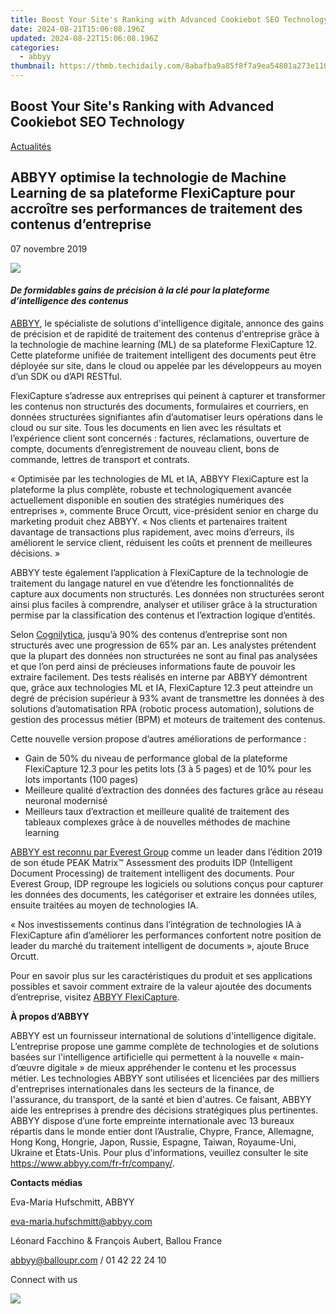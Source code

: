 ```yaml
---
title: Boost Your Site's Ranking with Advanced Cookiebot SEO Technology
date: 2024-08-21T15:06:08.196Z
updated: 2024-08-22T15:06:08.196Z
categories:
  - abbyy
thumbnail: https://thmb.techidaily.com/8abafba9a85f8f7a9ea54801a273e110b7cee0bf022a9217ff3a409cbc876b2b.jpg
---
```


## Boost Your Site's Ranking with Advanced Cookiebot SEO Technology

[Actualités](https://tools.techidaily.com/abbyy/products/)

## ABBYY optimise la technologie de Machine Learning de sa plateforme FlexiCapture pour accroître ses performances de traitement des contenus d’entreprise

07 novembre 2019

![](https://content.abbyy.com/-/media/project/abbyy/abbyy/branchtemplates/shutterstock_1272462163_1296-x-729.jpg?h=729&iar=0&w=1296)

#### _De formidables gains de précision à la clé pour la plateforme d’intelligence des contenus_

  
[ABBYY](https://tools.techidaily.com/abbyy/products/), le spécialiste de solutions d'intelligence digitale, annonce des gains de précision et de rapidité de traitement des contenus d'entreprise grâce à la technologie de machine learning (ML) de sa plateforme FlexiCapture 12\. Cette plateforme unifiée de traitement intelligent des documents peut être déployée sur site, dans le cloud ou appelée par les développeurs au moyen d’un SDK ou d’API RESTful.

FlexiCapture s’adresse aux entreprises qui peinent à capturer et transformer les contenus non structurés des documents, formulaires et courriers, en données structurées signifiantes afin d’automatiser leurs opérations dans le cloud ou sur site. Tous les documents en lien avec les résultats et l’expérience client sont concernés : factures, réclamations, ouverture de compte, documents d’enregistrement de nouveau client, bons de commande, lettres de transport et contrats.

« Optimisée par les technologies de ML et IA, ABBYY FlexiCapture est la plateforme la plus complète, robuste et technologiquement avancée actuellement disponible en soutien des stratégies numériques des entreprises », commente Bruce Orcutt, vice-président senior en charge du marketing produit chez ABBYY. « Nos clients et partenaires traitent davantage de transactions plus rapidement, avec moins d’erreurs, ils améliorent le service client, réduisent les coûts et prennent de meilleures décisions. »

ABBYY teste également l’application à FlexiCapture de la technologie de traitement du langage naturel en vue d’étendre les fonctionnalités de capture aux documents non structurés. Les données non structurées seront ainsi plus faciles à comprendre, analyser et utiliser grâce à la structuration permise par la classification des contenus et l’extraction logique d’entités.

Selon [Cognilytica](https://www.cognilytica.com/2019/05/28/white-paper-how-content-intelligence-will-transform-the-enterprise/ "Cognilytica"), jusqu’à 90% des contenus d’entreprise sont non structurés avec une progression de 65% par an. Les analystes prétendent que la plupart des données non structurées ne sont au final pas analysées et que l’on perd ainsi de précieuses informations faute de pouvoir les extraire facilement. Des tests réalisés en interne par ABBYY démontrent que, grâce aux technologies ML et IA, FlexiCapture 12.3 peut atteindre un degré de précision supérieur à 93% avant de transmettre les données à des solutions d’automatisation RPA (robotic process automation), solutions de gestion des processus métier (BPM) et moteurs de traitement des contenus.

Cette nouvelle version propose d’autres améliorations de performance :

* Gain de 50% du niveau de performance global de la plateforme FlexiCapture 12.3 pour les petits lots (3 à 5 pages) et de 10% pour les lots importants (100 pages)
* Meilleure qualité d’extraction des données des factures grâce au réseau neuronal modernisé
* Meilleurs taux d’extraction et meilleure qualité de traitement des tableaux complexes grâce à de nouvelles méthodes de machine learning

[ABBYY est reconnu par Everest Group](https://tools.techidaily.com/abbyy/products/) comme un leader dans l’édition 2019 de son étude PEAK Matrix™ Assessment des produits IDP (Intelligent Document Processing) de traitement intelligent des documents. Pour Everest Group, IDP regroupe les logiciels ou solutions conçus pour capturer les données des documents, les catégoriser et extraire les données utiles, ensuite traitées au moyen de technologies IA.

« Nos investissements continus dans l’intégration de technologies IA à FlexiCapture afin d’améliorer les performances confortent notre position de leader du marché du traitement intelligent de documents », ajoute Bruce Orcutt.

Pour en savoir plus sur les caractéristiques du produit et ses applications possibles et savoir comment extraire de la valeur ajoutée des documents d’entreprise, visitez [ABBYY FlexiCapture](https://tools.techidaily.com/abbyy/products/).

  
**À propos d’ABBYY**

ABBYY est un fournisseur international de solutions d'intelligence digitale. L’entreprise propose une gamme complète de technologies et de solutions basées sur l'intelligence artificielle qui permettent à la nouvelle « main-d’œuvre digitale » de mieux appréhender le contenu et les processus métier. Les technologies ABBYY sont utilisées et licenciées par des milliers d'entreprises internationales dans les secteurs de la finance, de l'assurance, du transport, de la santé et bien d'autres. Ce faisant, ABBYY aide les entreprises à prendre des décisions stratégiques plus pertinentes. ABBYY dispose d’une forte empreinte internationale avec 13 bureaux répartis dans le monde entier dont l’Australie, Chypre, France, Allemagne, Hong Kong, Hongrie, Japon, Russie, Espagne, Taiwan, Royaume-Uni, Ukraine et États-Unis. Pour plus d'informations, veuillez consulter le site <https://www.abbyy.com/fr-fr/company/>.

  
**Contacts médias**

Eva-Maria Hufschmitt, ABBYY

[eva-maria.hufschmitt@abbyy.com](https://tools.techidaily.com/abbyy/products/)

Léonard Facchino & François Aubert, Ballou France

[abbyy@balloupr.com](https://tools.techidaily.com/abbyy/products/) / 01 42 22 24 10

Connect with us

<ins class="adsbygoogle"
     style="display:block"
     data-ad-format="autorelaxed"
     data-ad-client="ca-pub-7571918770474297"
     data-ad-slot="1223367746"></ins>



<ins class="adsbygoogle"
     style="display:block"
     data-ad-client="ca-pub-7571918770474297"
     data-ad-slot="8358498916"
     data-ad-format="auto"
     data-full-width-responsive="true"></ins>

<!-- affiliate ads begin -->
<a href="https://store.iobit.com/order/checkout.php?PRODS=4596923&QTY=1&AFFILIATE=108875&CART=1"><img src="https://secure.avangate.com/images/merchant/184260348236f9554fe9375772ff966e/ascscan_468X60.png" border="0"></a>
<!-- affiliate ads end -->